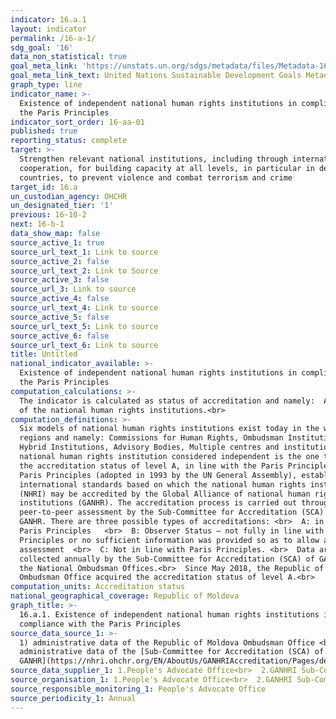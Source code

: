 ```yaml
---
indicator: 16.a.1
layout: indicator
permalink: /16-a-1/
sdg_goal: '16'
data_non_statistical: true
goal_meta_link: 'https://unstats.un.org/sdgs/metadata/files/Metadata-16-0A-01.pdf'
goal_meta_link_text: United Nations Sustainable Development Goals Metadata (pdf 1361kB)
graph_type: line
indicator_name: >-
  Existence of independent national human rights institutions in compliance with
  the Paris Principles
indicator_sort_order: 16-aa-01
published: true
reporting_status: complete
target: >-
  Strengthen relevant national institutions, including through international
  cooperation, for building capacity at all levels, in particular in developing
  countries, to prevent violence and combat terrorism and crime
target_id: 16.a
un_custodian_agency: OHCHR
un_designated_tier: '1'
previous: 16-10-2
next: 16-b-1
data_show_map: false
source_active_1: true
source_url_text_1: Link to source
source_active_2: false
source_url_text_2: Link to Source
source_active_3: false
source_url_3: Link to source
source_active_4: false
source_url_text_4: Link to source
source_active_5: false
source_url_text_5: Link to source
source_active_6: false
source_url_text_6: Link to source
title: Untitled
national_indicator_available: >-
  Existence of independent national human rights institutions in compliance with
  the Paris Principles
computation_calculations: >-
  The indicator is calculated as status of accreditation and namely:  A, B or C
  of the national human rights institutions.<br>
computation_definitions: >-
  Six models of national human rights institutions exist today in the world
  regions and namely: Commissions for Human Rights, Ombudsman Institutions,
  Hybrid Institutions, Advisory Bodies, Multiple centres and institutions. A
  national human rights institution considered independent is the one that has
  the accreditation status of level A, in line with the Paris Principles. The UN
  Paris Principles (adopted in 1993 by the UN General Assembly), establishes the
  international standards based on which the national human rights institutions
  (NHRI) may be accredited by the Global Alliance of national human rights
  institutions (GANHR). The accreditation process is carried out through
  peer-to-peer assessment by the Sub-Committee for Accreditation (SCA) of the
  GANHR. There are three possible types of accreditations: <br>  A: in line with
  Paris Principles   <br>  B: Observer Status – not fully in line with Paris
  Principles or no sufficient information was provided so as to allow an
  assessment  <br>  C: Not in line with Paris Principles. <br>  Data are
  collected annually by the Sub-Committee for Accreditation (SCA) of GANHR from
  the National Ombudsman Offices.<br>  Since May 2018, the Republic of Moldova
  Ombudsman Office acquired the accreditation status of level A.<br>
computation_units: Accreditation status
national_geographical_coverage: Republic of Moldova
graph_title: >-
  16.a.1. Existence of independent national human rights institutions in
  compliance with the Paris Principles 
source_data_source_1: >-
  1) administrative data of the Republic of Moldova Ombudsman Office <br>  2)
  administrative data of the [Sub-Committee for Accreditation (SCA) of
  GANHR](https://nhri.ohchr.org/EN/AboutUs/GANHRIAccreditation/Pages/default.aspx)<br> 
source_data_supplier_1: 1.People's Advocate Office<br>  2.GANHRI Sub-Committee on Accreditation (SCA)
source_organisation_1: 1.People's Advocate Office<br>  2.GANHRI Sub-Committee on Accreditation (SCA)
source_responsible_monitoring_1: People's Advocate Office
source_periodicity_1: Annual
---
```

